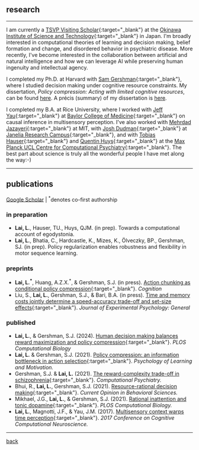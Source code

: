 ## research
***
I am currently a [TSVP Visiting Scholar](https://groups.oist.jp/tsvp){:target="_blank"} at the [Okinawa Institute of Science and Technology](https://oist.jp){:target="_blank"} in Japan. I'm broadly interested in computational theories of learning and decision making, belief formation and change, and disordered behavior in psychiatric disease. More recently, I've become interested in the collaboration between artificial and natural intelligence and how we can leverage AI while preserving human ingenuity and intellectual agency.

I completed my Ph.D. at Harvard with [Sam Gershman](http://gershmanlab.com/index.html){:target="_blank"}, where I studied decision making under cognitive resource constraints. My dissertation, _Policy compression: Acting with limited cognitive resources_, can be found <a href="https://dash.harvard.edu/handle/1/37378979" target="_blank">here</a>. A précis (summary) of my dissertation is <a href="https://lucylai.com/files/lai_precis.pdf" target="_blank">here</a>.

I completed my B.A. at Rice University, where I worked with [Jeff Yau](http://yaulab.com/){:target="_blank"} at [Baylor College of Medicine](http://www.bcm.edu/){:target="_blank"} on causal inference in multisensory perception. I've also worked with [Mehrdad Jazayeri](https://mcgovern.mit.edu/principal-investigators/mehrdad-jazayeri){:target="_blank"} at MIT, with [Josh Dudman](https://www.dudmanlab.org){:target="_blank"} at [Janelia Research Campus](https://www.janelia.org){:target="_blank"}, and with [Tobias Hauser](https://devcompsy.org/){:target="_blank"} and [Quentin Huys](https://acplab.org/){:target="_blank"} at the [Max Planck UCL Centre for Computational Psychiatry](https://www.mps-ucl-centre.mpg.de/){:target="_blank"}. The best part about science is truly all the wonderful people I have met along the way:-)

***
## publications
[Google Scholar](https://scholar.google.com/citations?user=TEpclyYAAAAJ&hl=en) | <sup>*</sup>denotes co-first authorship

### in preparation
- **Lai, L.**, Hauser, TU., Huys, QJM. (in prep). Towards a computational account of egodystonia.
- **Lai, L.**, Bhatia, C., Hardcastle, K., Mizes, K., Ölveczky, BP., Gershman, SJ. (in prep). Policy regularization enables robustness and flexibility in motor sequence learning.

### preprints 
- **Lai, L.<sup>*</sup>**, Huang, A.Z.X.<sup>*</sup>, & Gershman, S.J. (in press). [Action chunking as conditional policy compression](https://psyarxiv.com/z8yrv){:target="_blank"}. _Cognition_
- Liu, S., **Lai, L.**, Gershman, S.J., & Bari, B.A. (in press). [Time and memory costs jointly determine a speed-accuracy trade-off and set-size effects](./pubs/liu2025.pdf){:target="_blank"}. _Journal of Experimental Psychology: General_
  
### published
- **Lai, L.**, & Gershman, S.J. (2024). [Human decision making balances reward maximization and policy compression](./pubs/LaiGershman2024.pdf){:target="_blank"}. _PLOS Computational Biology_
- **Lai, L.** & Gershman, S.J. (2021). [Policy compression: an information bottleneck in action selection](./pubs/LaiGershman2021.pdf){:target="_blank"}. _Psychology of Learning and Motivation._
- Gershman, S.J. & **Lai, L.** (2021). [The reward-complexity trade-off in schizophrenia](./pubs/GershmanLai2021.pdf){:target="_blank"}. _Computational Psychiatry._
- Bhui, R., **Lai, L.**, Gershman, S.J. (2021). [Resource-rational decision making](./pubs/BhuiLaiGershman2021.pdf){:target="_blank"}. _Current Opinion in Behavioral Sciences._
- Mikhael, J.G., **Lai, L.**, & Gershman, S.J. (2021). [Rational inattention and tonic dopamine](./pubs/MikhaelLaiGershman2021.pdf){:target="_blank"}. _PLOS Computational Biology._
- **Lai, L.**, Magnotti, J.F., & Yau, J.M. (2017). [Multisensory context warps time perception](./pubs/LaiMagnottiYau2017.pdf){:target="_blank"}. _2017 Conference on Cognitive Computational Neuroscience._

***
[back](./)
